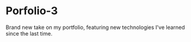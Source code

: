 # Porfolio-3
Brand new take on my portfolio, featuring new technologies I've learned since the last time.
